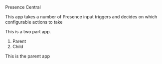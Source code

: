 Presence Central


This app takes a number of Presence input triggers and decides on which configurable actions to take


This is a two part app.

1. Parent
2. Child


This is the parent app 